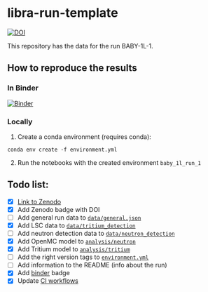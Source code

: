 # libra-run-template

[![DOI](https://zenodo.org/badge/DOI/10.5281/zenodo.14317601.svg)](https://doi.org/10.5281/zenodo.14317601)


This repository has the data for the run BABY-1L-1.

## How to reproduce the results

### In Binder

[![Binder](https://mybinder.org/badge_logo.svg)](https://mybinder.org/v2/gh/LIBRA-project/BABY-1L-run-1/HEAD)

### Locally

1. Create a conda environment (requires conda):

```
conda env create -f environment.yml
```

2. Run the notebooks with the created environment `baby_1l_run_1`


## Todo list:
- [x] [Link to Zenodo](https://zenodo.org/)
- [x] Add Zenodo badge with DOI
- [ ] Add general run data to [`data/general.json`](data/general.json)
- [x] Add LSC data to [`data/tritium_detection`](data/tritium_detection)
- [ ] Add neutron detection data to [`data/neutron_detection`](data/neutron_detection)
- [x] Add OpenMC model to [`analysis/neutron`](analysis/neutron)
- [x] Add Tritium model to [`analysis/tritium`](analysis/tritium)
- [ ] Add the right version tags to [`environment.yml`](environment.yml)
- [ ] Add information to the README (info about the run)
- [x] Add [binder](https://mybinder.org/) badge
- [x] Update [CI workflows](.github/workflows)